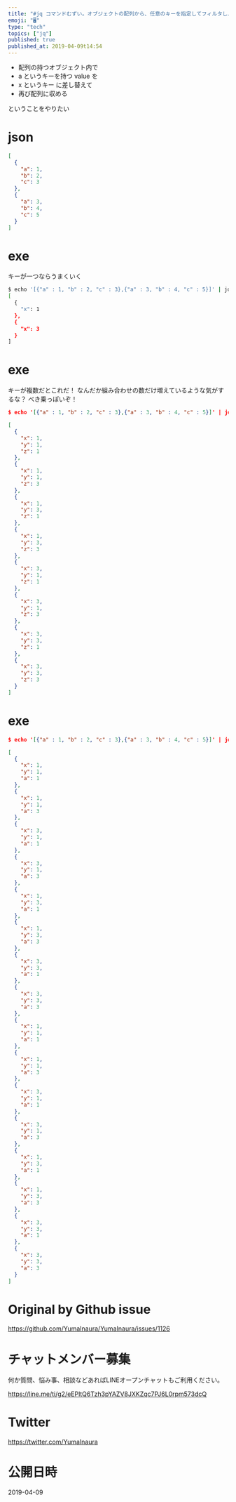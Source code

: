 ```yaml
---
title: "#jq コマンドむずい。オブジェクトの配列から、任意のキーを指定してフィルタし、新しいオブジェクトの配列を組み立て直そうとして失敗した例。"
emoji: "🖥"
type: "tech"
topics: ["jq"]
published: true
published_at: 2019-04-09t14:54
---
```


- 配列の持つオブジェクト内で
- a というキーを持つ value を
-  x というキー に差し替えて
- 再び配列に収める

ということをやりたい

# json

```json
[
  {
    "a": 1,
    "b": 2,
    "c": 3
  },
  {
    "a": 3,
    "b": 4,
    "c": 5
  }
]
```

# exe

キーが一つならうまくいく

```sh
$ echo '[{"a" : 1, "b" : 2, "c" : 3},{"a" : 3, "b" : 4, "c" : 5}]' | jq '[{"x": .[].a}]'
[
  {
    "x": 1
  },
  {
    "x": 3
  }
]
```

 # exe

キーが複数だとこれだ！
なんだか組み合わせの数だけ増えているような気がするな？
べき乗っぽいぞ！

```json
$ echo '[{"a" : 1, "b" : 2, "c" : 3},{"a" : 3, "b" : 4, "c" : 5}]' | jq '[{"x": .[].a, "y" : .[].a, "z" : .[].a}]' | pbcopy

[
  {
    "x": 1,
    "y": 1,
    "z": 1
  },
  {
    "x": 1,
    "y": 1,
    "z": 3
  },
  {
    "x": 1,
    "y": 3,
    "z": 1
  },
  {
    "x": 1,
    "y": 3,
    "z": 3
  },
  {
    "x": 3,
    "y": 1,
    "z": 1
  },
  {
    "x": 3,
    "y": 1,
    "z": 3
  },
  {
    "x": 3,
    "y": 3,
    "z": 1
  },
  {
    "x": 3,
    "y": 3,
    "z": 3
  }
]

```

# exe

```json
$ echo '[{"a" : 1, "b" : 2, "c" : 3},{"a" : 3, "b" : 4, "c" : 5}]' | jq '[{"x": .[].a, "y" : .[].a, "x" : .[].a, "a" : .[].a}]'

[
  {
    "x": 1,
    "y": 1,
    "a": 1
  },
  {
    "x": 1,
    "y": 1,
    "a": 3
  },
  {
    "x": 3,
    "y": 1,
    "a": 1
  },
  {
    "x": 3,
    "y": 1,
    "a": 3
  },
  {
    "x": 1,
    "y": 3,
    "a": 1
  },
  {
    "x": 1,
    "y": 3,
    "a": 3
  },
  {
    "x": 3,
    "y": 3,
    "a": 1
  },
  {
    "x": 3,
    "y": 3,
    "a": 3
  },
  {
    "x": 1,
    "y": 1,
    "a": 1
  },
  {
    "x": 1,
    "y": 1,
    "a": 3
  },
  {
    "x": 3,
    "y": 1,
    "a": 1
  },
  {
    "x": 3,
    "y": 1,
    "a": 3
  },
  {
    "x": 1,
    "y": 3,
    "a": 1
  },
  {
    "x": 1,
    "y": 3,
    "a": 3
  },
  {
    "x": 3,
    "y": 3,
    "a": 1
  },
  {
    "x": 3,
    "y": 3,
    "a": 3
  }
]

```

# Original by Github issue

https://github.com/YumaInaura/YumaInaura/issues/1126








<!-- Update From Qiita API -->

# チャットメンバー募集


何か質問、悩み事、相談などあればLINEオープンチャットもご利用ください。

https://line.me/ti/g2/eEPltQ6Tzh3pYAZV8JXKZqc7PJ6L0rpm573dcQ





# Twitter


https://twitter.com/YumaInaura


<!-- Update From Qiita API -->



# 公開日時

2019-04-09
